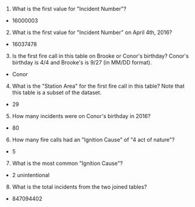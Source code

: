 1. What is the first value for "Incident Number"?

- 16000003

2. What is the first value for "Incident Number" on April 4th, 2016?

- 16037478

3. Is the first fire call in this table on Brooke or Conor's birthday? Conor's birthday is 4/4 and Brooke's is 9/27 (in MM/DD format).

- Conor

4. W​hat is the "Station Area" for the first fire call in this table? Note that this table is a subset of the dataset.

- 29

5. H​ow many incidents were on Conor's birthday in 2016?

- 80

6. H​ow many fire calls had an "Ignition Cause" of "4 act of nature"?

- 5

7. W​hat is the most common "Ignition Cause"?

- 2 unintentional

8. W​hat is the total incidents from the two joined tables?

- 847094402